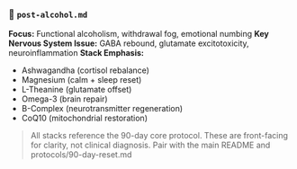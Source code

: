 ### 🍷 `post-alcohol.md`

**Focus:** Functional alcoholism, withdrawal fog, emotional numbing
**Key Nervous System Issue:** GABA rebound, glutamate excitotoxicity, neuroinflammation
**Stack Emphasis:**

* Ashwagandha (cortisol rebalance)
* Magnesium (calm + sleep reset)
* L-Theanine (glutamate offset)
* Omega-3 (brain repair)
* B-Complex (neurotransmitter regeneration)
* CoQ10 (mitochondrial restoration)

> All stacks reference the 90-day core protocol. These are front-facing for clarity, not clinical diagnosis. Pair with the main README and protocols/90-day-reset.md
